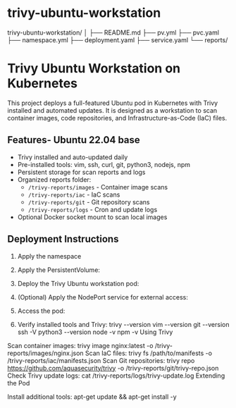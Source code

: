 # trivy-ubuntu-workstation
trivy-ubuntu-workstation/
│
├── README.md
├── pv.yml
├── pvc.yaml
├── namespace.yml
├── deployment.yaml
├── service.yaml
└── reports/                 

# Trivy Ubuntu Workstation on Kubernetes
This project deploys a full-featured Ubuntu pod in Kubernetes with Trivy installed and automated updates. It is designed as a workstation to scan container images, code repositories, and Infrastructure-as-Code (IaC) files.
## Features- Ubuntu 22.04 base
- Trivy installed and auto-updated daily
- Pre-installed tools: vim, ssh, curl, git, python3, nodejs, npm
- Persistent storage for scan reports and logs
- Organized reports folder:
  - `/trivy-reports/images` - Container image scans
  - `/trivy-reports/iac` - IaC scans
  - `/trivy-reports/git` - Git repository scans
  - `/trivy-reports/logs` - Cron and update logs
- Optional Docker socket mount to scan local images

## Deployment Instructions

1. Apply the namespace

2. Apply the PersistentVolume:
3. Deploy the Trivy Ubuntu workstation pod:
4. (Optional) Apply the NodePort service for external access:
5. Access the pod:
6. Verify installed tools and Trivy:
trivy --version
vim --version
git --version
ssh -V
python3 --version
node -v
npm -v
Using Trivy

Scan container images:
trivy image nginx:latest -o /trivy-reports/images/nginx.json
Scan IaC files:
trivy fs /path/to/manifests -o /trivy-reports/iac/manifests.json
Scan Git repositories:
trivy repo https://github.com/aquasecurity/trivy -o /trivy-reports/git/trivy-repo.json
Check Trivy update logs:
cat /trivy-reports/logs/trivy-update.log
Extending the Pod

Install additional tools:
apt-get update && apt-get install -y <package-name>
